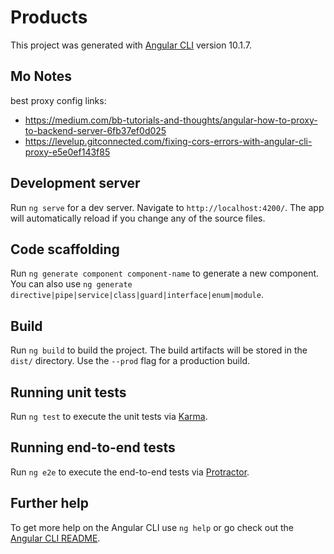 # Products

This project was generated with [Angular CLI](https://github.com/angular/angular-cli) version 10.1.7.

## Mo Notes

best proxy config links:

- <https://medium.com/bb-tutorials-and-thoughts/angular-how-to-proxy-to-backend-server-6fb37ef0d025>
- <https://levelup.gitconnected.com/fixing-cors-errors-with-angular-cli-proxy-e5e0ef143f85>

## Development server

Run `ng serve` for a dev server. Navigate to `http://localhost:4200/`. The app will automatically reload if you change any of the source files.

## Code scaffolding

Run `ng generate component component-name` to generate a new component. You can also use `ng generate directive|pipe|service|class|guard|interface|enum|module`.

## Build

Run `ng build` to build the project. The build artifacts will be stored in the `dist/` directory. Use the `--prod` flag for a production build.

## Running unit tests

Run `ng test` to execute the unit tests via [Karma](https://karma-runner.github.io).

## Running end-to-end tests

Run `ng e2e` to execute the end-to-end tests via [Protractor](http://www.protractortest.org/).

## Further help

To get more help on the Angular CLI use `ng help` or go check out the [Angular CLI README](https://github.com/angular/angular-cli/blob/master/README.md).

